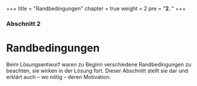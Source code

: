+++
title = "Randbedingungen"
chapter = true
weight = 2
pre = "<b>2. </b>"
+++

### Abschnitt 2

# Randbedingungen

Beim Lösungsentwurf waren zu Beginn verschiedene Randbedingungen zu beachten, sie wirken in der Lösung fort.
Dieser Abschnitt stellt sie dar und erklärt auch – wo nötig – deren Motivation.
